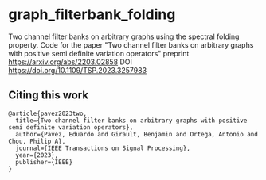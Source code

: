 # graph_filterbank_folding
Two channel filter banks on arbitrary graphs using the spectral folding property.
Code for the paper 
"Two channel filter banks on arbitrary graphs with positive semi definite variation operators"
preprint https://arxiv.org/abs/2203.02858
DOI https://doi.org/10.1109/TSP.2023.3257983

## Citing this work
```
@article{pavez2023two,
  title={Two channel filter banks on arbitrary graphs with positive semi definite variation operators},
  author={Pavez, Eduardo and Girault, Benjamin and Ortega, Antonio and Chou, Philip A},
  journal={IEEE Transactions on Signal Processing},
  year={2023},
  publisher={IEEE}
}
```

